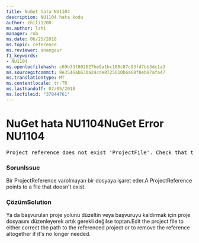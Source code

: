 ```yaml
---
title: NuGet hata NU1104
description: NU1104 hata kodu
author: zhili1208
ms.author: lzhi
manager: rob
ms.date: 06/25/2018
ms.topic: reference
ms.reviewer: anangaur
f1_keywords:
- NU1104
ms.openlocfilehash: c69b33f802627be9a1bc180c87c93fd7bb3dc1a3
ms.sourcegitcommit: 8e3546ab630a24cde8725610b6a68f8eb87afa47
ms.translationtype: MT
ms.contentlocale: tr-TR
ms.lasthandoff: 07/05/2018
ms.locfileid: "37844761"
---
```

# <a name="nuget-error-nu1104"></a><span data-ttu-id="adc98-103">NuGet hata NU1104</span><span class="sxs-lookup"><span data-stu-id="adc98-103">NuGet Error NU1104</span></span>

<pre>Project reference does not exist 'ProjectFile'. Check that the project reference is valid and that the project file exists.</pre>

### <a name="issue"></a><span data-ttu-id="adc98-104">Sorun</span><span class="sxs-lookup"><span data-stu-id="adc98-104">Issue</span></span>
<span data-ttu-id="adc98-105">Bir ProjectReference varolmayan bir dosyaya işaret eder.</span><span class="sxs-lookup"><span data-stu-id="adc98-105">A ProjectReference points to a file that doesn't exist.</span></span>

### <a name="solution"></a><span data-ttu-id="adc98-106">Çözüm</span><span class="sxs-lookup"><span data-stu-id="adc98-106">Solution</span></span>
<span data-ttu-id="adc98-107">Ya da başvurulan proje yolunu düzeltin veya başvuruyu kaldırmak için proje dosyasını düzenleyerek artık gerekli değilse toptan.</span><span class="sxs-lookup"><span data-stu-id="adc98-107">Edit the project file to either correct the path to the referenced project or to remove the reference altogether if it's no longer needed.</span></span>